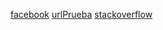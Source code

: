 
[facebook](facelook.com)
[urlPrueba](https://www.facelooooo.com/)
[stackoverflow](https://stackoverflow.com/questions/39153080/how-can-i-get-the-status-code-from-an-http-error-in-axios)
